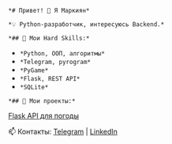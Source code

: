 `*# Привет! 👋 Я Маркиян*`

`*💡 Python-разработчик, интересуюсь Backend.*`

`*## 🔧 Мои Hard Skills:*`

- `*Python, ООП, алгоритмы*`
- `*Telegram, pyrogram*`
- `*PyGame*`
- `*Flask, REST API*`
- `*SQLite*`

`*## 📌 Мои проекты:*`

[Flask API для погоды]([https://github.com/markogonfh/AI])

📫 Контакты: [Telegram](https://t.me/username) | [LinkedIn](https://linkedin.com/in/username)
